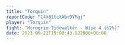 ```yaml
---
title: "Torquin"
reportCode: "C4x81tcXAbr9YMgj"
player: "Torquin"
fight: "Morogrim Tidewalker - Wipe 4 (62%)"
date: 2021-09-22T19:00:43.822000+00:00
---
```


